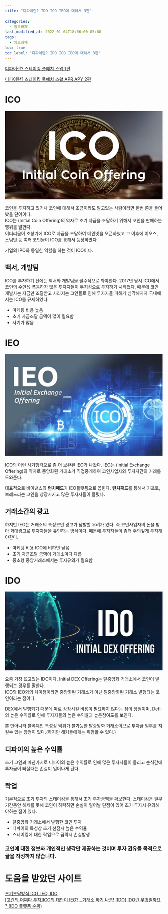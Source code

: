 ```yaml
---
title: "디파이란? IDO ICO IEO에 대해서 3편"

categories:
  - 암호화폐
last_modified_at: 2022-01-04T18:06:00-05:00
tags:
  - 암호화폐
toc: true
toc_label: "디파이란? IDO ICO IEO에 대해서 3편"
---
```


[디파이란? 스테이킹 풀예치 스왑 1편](https://drhot552.github.io/%EC%95%94%ED%98%B8%ED%99%94%ED%8F%90/%EB%94%94%ED%8C%8C%EC%9D%B4%EB%9E%80-%ED%83%88%EC%A4%91%EC%95%99%ED%99%94%EA%B1%B0%EB%9E%98%EC%86%8C-DEX-1%ED%8E%B8/#)<br>

[디파이란? 스테이킹 풀예치 스왑 APR APY 2편](https://drhot552.github.io/%EC%95%94%ED%98%B8%ED%99%94%ED%8F%90/%EB%94%94%ED%8C%8C%EC%9D%B4%EB%9E%80-%EC%8A%A4%ED%85%8C%EC%9D%B4%ED%82%B9-%ED%92%80%EC%98%88%EC%B9%98-%EC%8A%A4%EC%99%91-2%ED%8E%B8/)<br>

# ICO 
![Image Alt 텍스트](/assets/img/crypto/ICO.jpeg) <br>

코인을 투자하고 있거나 코인에 대해서 조금이라도 알고있는 사람이라면 한번 쯤을 들어봤을 단어이다.<br>
ICO는 (Initial Coin Offering)의 약자로 초기 자금을 조달하기 위해서 코인을 판매하는 행위를 말한다. <br>
이더리움이 초창기에 ICO로 자금을 조달하여 메인넷을 오픈하였고 그 이후에 이오스, 스팀잇 등 여러 코인들이 ICO를 통해서 등장하였다.<br>

기업의 IPO와 동일한 역할을 하는 것이 ICO이다. <br>

## 백서, 개발팀
ICO를 투자하기 전에는 백서와 개발팀을 필수적으로 봐야한다. 2017년 당시 ICO에서 코인의 수만% 폭등하자 많은 투자자들이 무지성으로 투자하기 시작했다. 때문에 코인개발사는 자금만 조달받고 사라지는 코인들로 인해 투자자들 피해가 심각해지자 국내에서는 ICO를 규제하였다.

- 마케팅 비용 높음
- 초기 자금조달 금액이 많이 필요함
- 사기가 많음

# IEO
![Image Alt 텍스트](/assets/img/crypto/IEO.jpeg) <br>

ICO의 이런 사기행각으로 좀 더 보완된 IEO가 나왔다. IEO는 (Initial Exchange Offering)의 약자로 중앙화된 거래소가 직접중개하여 코인사업자와 투자자간의 거래를 도와준다.<br>

대표적으로 바이낸스의 **런치패드**가 IEO플랫폼으로 꼽힌다. **런치패드**를 통해서 기프토, 브레드라는 코인을 상장시키고 많은 투자자들이 몰렸다.

## 거래소간의 광고
하지만 IEO는 거래소의 특정코인 광고가 남발할 우려가 있다. 즉 코인사업자의 돈을 받아 과대광고로 투자자들을 유인하는 방식이다. 때문에 투자자들이 좀더 주의깊게 투자해야한다.

- 마케팅 비용 ICO에 비하면 낮음
- 초기 자금조달 금액이 거래소마다 다름
- 중소형 중앙거래소에서는 투자유의가 필요함

# IDO
![Image Alt 텍스트](/assets/img/crypto/IDO.jpeg) <br>

요즘 가장 뜨고있는 IDO이다. Initial DEX Offering는 탈중앙화 거래소에서 코인이 발행되는 경우를 말한다. <br>
ICO와 IEO와의 차이점이라면 중앙화된 거래소가 아닌 탈중앙화된 거래소 발행되는 코인이라는 점이다.<br>

DEX에서 발행되기 때문에 따로 상장시킬 비용이 필요하지 않다는 점이 장점이며, Defi의 높은 수익률로 인해 투자자들의 높은 수익률과 높은참여도를 보인다.<br>

뿐 만아니라 블록체인 특성상 먹튀가 불가능한 탈중앙화 거래소이므로 투자금 일부를 지킬수 있는 장점이 있다.(하지만 해커들에게는 위험할 수 있다.)

## 디파이의 높은 수익률
초기 코인과 마찬가지로 디파이의 높은 수익률로 인해 많은 투자자들이 몰리고 순식간에 투자금이 빠질때는 손실이 일어나게 된다.

## 락업
기본적으로 초기 투자의 스테이킹을 통해서 초기 투자금액을 확보한다. 스테이킹은 일부기간동안 해제를 못해 코인이 하락하면 손실이 일어날 단점이 있어 초기 투자시 유의해야하는 점이 있다.

- 탈중앙화 거래소에서 발행한 코인 투자
- 디파이의 특성상 초기 선점시 높은 수익율
- 스테이킹에 대한 락업으로 급락시 손실발생

### 코인에 대한 정보와 개인적인 생각만 제공하는 것이며 투자 권유를 목적으로 글을 작성하지 않습니다.

# 도움을 받았던 사이트
[초기조달방식 ICO, IEO, IDO](https://jh1475.tistory.com/73)<br>
[[고란의 어쩌다 투자]ICO의 대안이 IEO?...거래소 하기 나름!](https://www.joongang.co.kr/article/23412278#home)
[[IDO] IDO란 무엇일까요 ? (IDO 플랫폼 순위)](https://cobak.co.kr/community/16/post/595297)